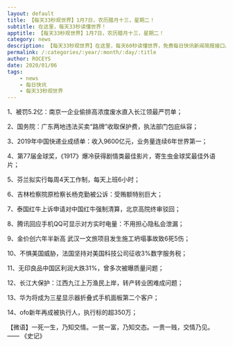 ```yaml
---
layout: default
title: 【每天33秒观世界】1月7日，农历腊月十三，星期二！
subtitle: 在这里，每天33秒读懂世界！
apptitle: 【每天33秒观世界】1月7日，农历腊月十三，星期二！
category: news
description: 【每天33秒观世界】在这里，每天60秒读懂世界，免费每日快讯新闻简报接口API，【每天33秒观世界】01月07日，农历腊月十三，星期二！2019年12月12345678910111213141516171819202122232425262728293031日。ROCEYS全栈CEO 2019年12月17日 11:00:18
permalink: /:categories/:year/:month/:day/:title
author: ROCEYS
date: 2020/01/06
tags:
    - news
    - 每日快讯
    - 每天33秒观世界
---
```


1、被罚5.2亿：南京一企业偷排高浓度废水直入长江领最严罚单；

2、国务院：广东两地违法买卖“路牌”收取保护费，执法部门包庇纵容；

3、2019年中国快递业成绩单：收入9600亿元，业务量连续6年世界第一；

4、第77届金球奖，《1917》爆冷获得剧情类最佳影片，寄生虫金球奖最佳外语片；

5、芬兰拟实行每周4天工作制，每天上班6小时；

6、吉林检察院原检察长杨克勤被公诉：受贿额特别巨大；

7、泰国红牛上诉申请对中国红牛强制清算，北京高院终审驳回；

8、腾讯回应手机QQ可显示对方实时电量：不用担心隐私会泄漏；

9、金价创六年半新高 武汉一文旅项目发生施工坍塌事故致6死5伤；

10、不惧美国威胁，法国坚持对美国科技公司征收3%数字服务税；

11、无印良品中国区利润大跌31%，曾多次被曝质量问题；

12、长江大保护：江西九江上万渔民上岸，转产转业困难成问题；

13、华为将成为三星显示器折叠式手机面板第二个客户；

14、ofo新年再成被执行人，执行标的超350万；




【微语】一死一生，乃知交情。一贫一富，乃知交态。一贵一贱，交情乃见。    —— 《史记》